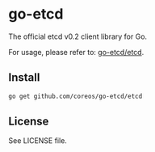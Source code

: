 # go-etcd

The official etcd v0.2 client library for Go.

For usage, please refer to: [go-etcd/etcd](http://godoc.org/github.com/coreos/go-etcd/etcd).

## Install

```bash
go get github.com/coreos/go-etcd/etcd
```

## License

See LICENSE file.

